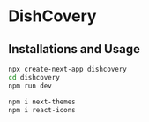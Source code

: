 # DishCovery



## Installations and Usage


```bash
npx create-next-app dishcovery
cd dishcovery
npm run dev

npm i next-themes
npm i react-icons

```
